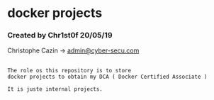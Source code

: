 # docker projects
### Created by Chr1st0f 20/05/19
Christophe Cazin -> admin@cyber-secu.com
##
    The role os this repository is to store
    docker projects to obtain my DCA ( Docker Certified Associate )

    It is juste internal projects.
